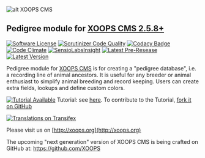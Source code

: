 ![alt XOOPS CMS](http://xoops.org/images/logoXoops4GithubRepository.png)
## Pedigree module for [XOOPS CMS 2.5.8+](https://xoops.org)
[![Software License](https://img.shields.io/badge/license-GPL-brightgreen.svg?style=flat)](LICENSE) 
[![Scrutinizer Code Quality](https://img.shields.io/scrutinizer/g/mambax7/pedigree.svg?style=flat)](https://scrutinizer-ci.com/g/mambax7/pedigree/?branch=master)
[![Codacy Badge](https://api.codacy.com/project/badge/grade/2d27c0023ee54f0b9ba2b5d17a68b2a5)](https://www.codacy.com/app/mambax7/pedigree)
[![Code Climate](https://img.shields.io/codeclimate/github/mambax7/pedigree.svg?style=flat)](https://codeclimate.com/github/mambax7/pedigree)
[![SensioLabsInsight](https://insight.sensiolabs.com/projects/e245555e-6957-4414-a2ee-202b2d5483c5/mini.png)](https://insight.sensiolabs.com/projects/e245555e-6957-4414-a2ee-202b2d5483c5)
[![Latest Pre-Resease](https://img.shields.io/github/tag/XoopsModules25x/pedigree.svg?style=flat)](https://github.com/XoopsModules25x/pedigree/tags/)
[![Latest Version](https://img.shields.io/github/release/XoopsModules25x/pedigree.svg?style=flat)](https://github.com/XoopsModules25x/pedigree/releases/)

Pedigree module for [XOOPS CMS](http://xoops.org) is for creating a "pedigree database", i.e. a recording line of animal ancestors. It  is useful for any breeder or animal enthusiast to simplify animal breeding and record keeping. Users can create extra fields, lookups and define custom colors.

[![Tutorial Available](http://xoops.org/images/tutorial-available-blue.svg)](https://www.gitbook.com/book/xoops/xoops-pedigree-module/) Tutorial: see [here](https://www.gitbook.com/book/xoops/xoops-pedigree-module-tutorial/). 
To contribute to the Tutorial, [fork it on GitHub](https://github.com/XoopsDocs/pedigree-tutorial)

[![Translations on Transifex](http://xoops.org/images/translations-transifex-blue.svg)](https://www.transifex.com/xoops) 

Please visit us on  [http://xoops.org](http://xoops.org)

The upcoming "next generation" version of XOOPS CMS is being crafted on GitHub at: https://github.com/XOOPS
